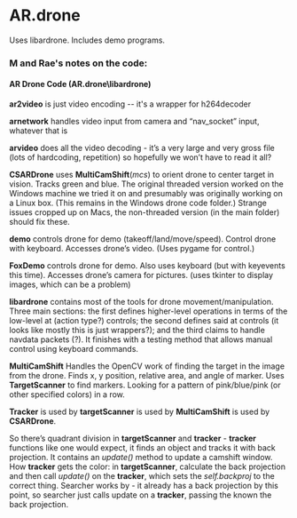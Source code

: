 # AR.drone
Uses libardrone. Includes demo programs.  

### M and Rae's notes on the code:

#### AR Drone Code (AR.drone\libardrone)

__ar2video__ is just video encoding -- it's a wrapper for h264decoder

__arnetwork__ handles video input from camera and “nav_socket” input, whatever that is

__arvideo__ does all the video decoding - it’s a very large and very gross file (lots of hardcoding, repetition) so hopefully we won’t have to read it all?

__CSARDrone__ uses __MultiCamShift__(_mcs_) to orient drone to center target in vision. Tracks green and blue. The original threaded version worked on the Windows machine we tried it on and presumably was originally working on a Linux box. (This remains in the Windows drone code folder.) Strange issues cropped up on Macs, the non-threaded version (in the main folder) should fix these.

__demo__ controls drone for demo (takeoff/land/move/speed). Control drone with keyboard. Accesses drone’s video. (Uses pygame for control.)

__FoxDemo__  controls drone for demo. Also uses keyboard (but with keyevents this time). Accesses drone’s camera for pictures. (uses tkinter to display images, which can be a problem)

__libardrone__ contains most of the tools for drone movement/manipulation. Three main sections: the first defines higher-level operations in terms of the low-level at (action type?) controls; the second defines said at controls (it looks like mostly this is just wrappers?); and the third claims to handle navdata packets (?).
It finishes with a testing method that allows manual control using keyboard commands. 

__MultiCamShift__ Handles the OpenCV work of finding the target in the image from the drone. Finds x, y position, relative area, and angle of marker. Uses __TargetScanner__ to find markers. Looking for a pattern of pink/blue/pink (or other specified colors) in a row.

__Tracker__ is used by __targetScanner__ is used by __MultiCamShift__ is used by __CSARDrone__.

So there’s quadrant division in __targetScanner__ and __tracker__ - __tracker__ functions like one would expect, it finds an object and tracks it with back projection. It contains an _update()_ method to update a camshift window. 
How __tracker__ gets the color: in __targetScanner__, calculate the back projection and then call _update()_ on the __tracker__, which sets the _self.backproj_ to the correct thing.
Searcher works by - it already has a back projection by this point, so searcher just calls update on a __tracker__, passing the known the back projection.



